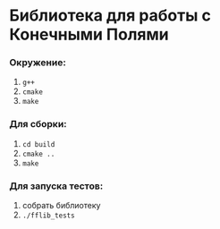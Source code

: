 # Библиотека для работы с Конечными Полями

### Окружение:
1) `g++`
2) `cmake`
3) `make`

### Для сборки:
1) `cd build`
2) `cmake ..`
3) `make`

### Для запуска тестов:
1) собрать библиотеку
2) `./fflib_tests`
